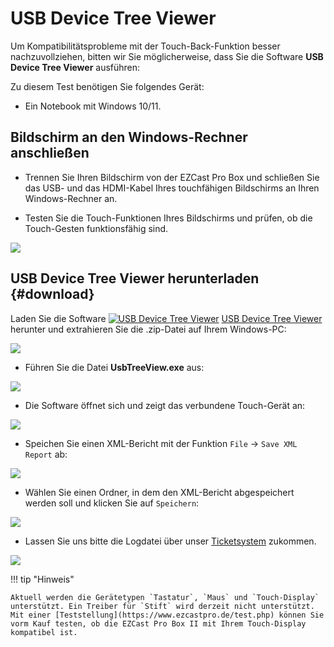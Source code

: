 # USB Device Tree Viewer 

Um Kompatibilitätsprobleme mit der Touch-Back-Funktion besser nachzuvollziehen, bitten wir Sie möglicherweise, dass Sie die Software **USB Device Tree Viewer** ausführen:

Zu diesem Test benötigen Sie folgendes Gerät:

* Ein Notebook mit Windows 10/11.

## Bildschirm an den Windows-Rechner anschließen

* Trennen Sie Ihren Bildschirm von der EZCast Pro Box und schließen Sie das USB- und das HDMI-Kabel Ihres touchfähigen Bildschirms an Ihren Windows-Rechner an.

* Testen Sie die Touch-Funktionen Ihres Bildschirms und prüfen, ob die Touch-Gesten funktionsfähig sind.

![](/assets/img/Using.TouchBack.png)

## USB Device Tree Viewer herunterladen {#download}

Laden Sie die Software [![USB Device Tree Viewer](/assets/img/usbtreeview.icon.png)](https://download.stueber.de/doc/de/support/UsbTreeView_x64.zip) [USB Device Tree Viewer ](https://download.stueber.de/doc/de/support/UsbTreeView_x64.zip) herunter und extrahieren Sie die .zip-Datei auf Ihrem Windows-PC:

![](/assets/img/usbdevicetree.extract.png)

* Führen Sie die Datei **UsbTreeView.exe** aus:

![](/assets/img/usbdevicetree.exe.png)

* Die Software öffnet sich und zeigt das verbundene Touch-Gerät an:

![](/assets/img/usbdevicetree.open.png)

* Speichen Sie einen XML-Bericht mit der Funktion `File` -> `Save XML Report` ab:

![](/assets/img/usbdevicetree.save.xml1.png)

* Wählen Sie einen Ordner, in dem den XML-Bericht abgespeichert werden soll und klicken Sie auf `Speichern`:

![](/assets/img/usbdevicetree.save.xml2.png)

* Lassen Sie uns bitte die Logdatei über unser [Ticketsystem](https://support.stueber.de) zukommen. 

![](/assets/img/logfile.ticket.png)

!!! tip "Hinweis"

    Aktuell werden die Gerätetypen `Tastatur`, `Maus` und `Touch-Display` unterstützt. Ein Treiber für `Stift` wird derzeit nicht unterstützt. Mit einer [Teststellung](https://www.ezcastpro.de/test.php) können Sie vorm Kauf testen, ob die EZCast Pro Box II mit Ihrem Touch-Display kompatibel ist.
